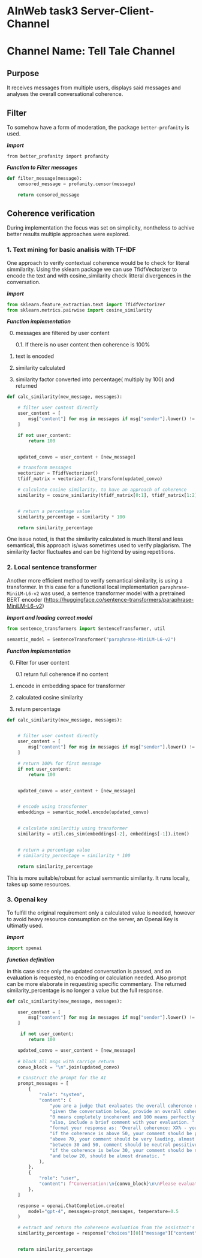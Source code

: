 # AInWeb task3 Server-Client-Channel

# Channel Name: Tell Tale Channel

## Purpose

It receives messages from multiple users, displays said messages and analyses the overall conversational coherence.

## Filter

To somehow have a form of moderation, the package `better-profanity`
is used.

***Import***

`from better_profanity import profanity`

***Function to Filter messages***

```python
def filter_message(message):
    censored_message = profanity.censor(message)

    return censored_message
```

## Coherence verification

During implementation the focus was set on simplicity, nontheless to achive better results multiple approaches were explored.

### 1. Text mining for basic analisis with TF-IDF

One approach to verify contextual coherence would be to check for literal simmilarity.
Using the sklearn package we can use TfidfVectorizer to encode the text 
and with cosine_similarity check litteral divergences in the conversation. 

***Import***

```python
from sklearn.feature_extraction.text import TfidfVectorizer
from sklearn.metrics.pairwise import cosine_similarity

```

***Function implementation***

0. messages are filtered by user content 
    
    0.1. If there is no user content then coherence is 100%
    
1. text is encoded

2. similarity calculated

3. similarity factor converted into percentage( multiply by 100) and returned


```python
def calc_similarity(new_message, messages):

    # filter user content directly
    user_content = [
        msg["content"] for msg in messages if msg["sender"].lower() != "system"
    ]

    if not user_content:
        return 100


    updated_convo = user_content + [new_message]

    # transform messages
    vectorizer = TfidfVectorizer()
    tfidf_matrix = vectorizer.fit_transform(updated_convo)

    # calculate cosine similarity, to have an approach of coherence
    similarity = cosine_similarity(tfidf_matrix[0:1], tfidf_matrix[1:2])[0][0]


    # return a percentage value
    similarity_percentage = similarity * 100

    return similarity_percentage

```

One issue noted, is that the similarity calculated is much literal and less semantical, 
this approach is/was sometimes used to verify plagiarism. The similarity factor fluctuates and can be hightend by using repetitions.

### 2. Local sentence transformer

Another more efficient method to verify semantical similarity, is using a transformer.
In this case for a functional local implementation `paraphrase-MiniLM-L6-v2` was used, a sentence transformer model with a pretrained BERT encoder (https://huggingface.co/sentence-transformers/paraphrase-MiniLM-L6-v2) 

***Import and loading correct model***

```python
from sentence_transformers import SentenceTransformer, util

semantic_model = SentenceTransformer("paraphrase-MiniLM-L6-v2")

```

***Function implementation***

0. Filter for user content

    0.1 return full coherence if no content
    
2. encode in embedding space for transformer

3. calculated cosine similarity

4. return percentage

```python
def calc_similarity(new_message, messages):


    # filter user content directly
    user_content = [
        msg["content"] for msg in messages if msg["sender"].lower() != "system"
    ]

    # return 100% for first message
    if not user_content:
        return 100


    updated_convo = user_content + [new_message]


    # encode using transformer
    embeddings = semantic_model.encode(updated_convo)


    # calculate similaritiy using transformer
    similarity = util.cos_sim(embeddings[-2], embeddings[-1]).item()


    # return a percentage value
    # similarity_percentage = similarity * 100

    return similarity_percentage

```

This is more suitable/robust for actual semmantic similarity. It runs locally, takes up some resources.

### 3. Openai key

To fulfill the original requirement only a calculated value is needed, 
however to avoid heavy resource consumption on the server, an Openai Key is ultimatly used.

***Import***

```python
import openai
```

***function definition***

in this case since only the updated conversation is passed, and an evaluation is requested, no encoding or calculation needed.
Also prompt can be more elaborate in requestinig specific commentary.
The returned similarity_percentage is no longer a value but the full response.

```python
def calc_similarity(new_message, messages):

    user_content = [
        msg["content"] for msg in messages if msg["sender"].lower() != "system"
    ]

     if not user_content:
        return 100

    updated_convo = user_content + [new_message]
  
    # block all msgs with carrige return
    convo_block = "\n".join(updated_convo)

    # Construct the prompt for the AI
    prompt_messages = [
        {
            "role": "system",
            "content": (
                "you are a judge that evaluates the overall coherence of a conversation. "
                "given the conversation below, provide an overall coherence score from 0 to 100. "
                "0 means completely incoherent and 100 means perfectly coherent. "
                "also, include a brief comment with your evaluation. "
                "format your response as: 'Overall coherence: XX% - your comment ...'."
                "if the coherence is above 50, your comment should be possitive, "
                "above 70, your comment should be very lauding, almost extactic, "
                "between 30 and 50, comment should be neutral possitive, "
                "if the coherence is below 30, your comment should be negative, "
                "and below 20, should be almost dramatic. "
            ),
        },
        {
            "role": "user",
            "content": f"Conversation:\n{convo_block}\n\nPlease evaluate the overall coherence of the conversation.",
        },
    ]

    response = openai.ChatCompletion.create(
        model="gpt-4", messages=prompt_messages, temperature=0.5
    )

    # extract and return the coherence evaluation from the assistant's response
    similarity_percentage = response["choices"][0]["message"]["content"].strip()


    return similarity_percentage

```


